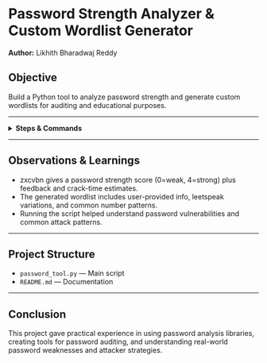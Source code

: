 # Password Strength Analyzer & Custom Wordlist Generator

**Author:** Likhith Bharadwaj Reddy  
## Objective
Build a Python tool to analyze password strength and generate custom wordlists for auditing and educational purposes.

---

<details>
  <summary><b>Steps & Commands</b></summary>

1. **Install Requirements:**
    ```
    python -m pip install --user zxcvbn nltk
    ```
2. **Prepare Script:** Edit and save `password_tool.py` (provided in this repository).
3. **Run Analyzer:**
    ```
    python password_tool.py
    ```
4. **Follow Prompts:** Enter a password to analyze, and fill in details (name, year, pet name) for wordlist generation.
5. **Review Output:**  
    - Password analysis appears in the terminal/shell.
    - Custom word variations are generated and displayed.

</details>

---

## Observations & Learnings

- zxcvbn gives a password strength score (0=weak, 4=strong) plus feedback and crack-time estimates.
- The generated wordlist includes user-provided info, leetspeak variations, and common number patterns.
- Running the script helped understand password vulnerabilities and common attack patterns.

---

## Project Structure

- `password_tool.py` — Main script  
- `README.md` — Documentation

---

## Conclusion

This project gave practical experience in using password analysis libraries, creating tools for password auditing, and understanding real-world password weaknesses and attacker strategies.


